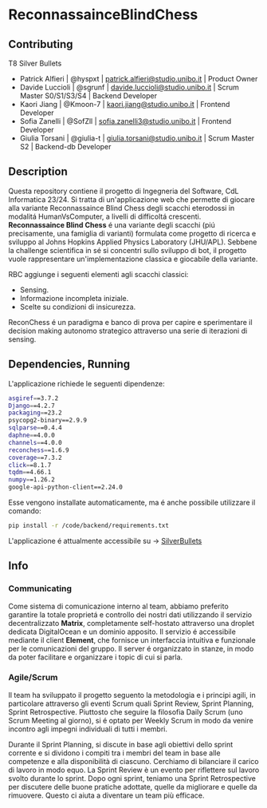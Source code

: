 # ReconnassainceBlindChess

## Contributing

T8 Silver Bullets
- Patrick Alfieri | @hyspxt | patrick.alfieri@studio.unibo.it | Product Owner
- Davide Luccioli | @sgrunf | davide.luccioli@studio.unibo.it | Scrum Master S0/S1/S3/S4 | Backend Developer
- Kaori Jiang | @Kmoon-7 | kaori.jiang@studio.unibo.it | Frontend Developer
- Sofia Zanelli | @SofZll | sofia.zanelli3@studio.unibo.it | Frontend Developer
- Giulia Torsani | @giulia-t | giulia.torsani@studio.unibo.it | Scrum Master S2 | Backend-db Developer

## Description
Questa repository contiene il progetto di Ingegneria del Software, CdL Informatica 23/24. 
Si tratta di un'applicazione web che permette di giocare alla variante Reconnassaince Blind Chess degli scacchi eterodossi in modalitá HumanVsComputer, a livelli di difficoltá crescenti.  
**Reconnassaince Blind Chess** é una variante degli scacchi (piú precisamente, una famiglia di varianti) formulata come progetto di ricerca e sviluppo al Johns Hopkins Applied Physics Laboratory (JHU/APL). Sebbene la challenge scientifica in sé si concentri sullo sviluppo di bot, il progetto vuole rappresentare un'implementazione classica e giocabile della variante.

RBC aggiunge i seguenti elementi agli scacchi classici:
- Sensing.
- Informazione incompleta iniziale.
- Scelte su condizioni di insicurezza.

ReconChess é un paradigma e banco di prova per capire e sperimentare il decision making autonomo strategico attraverso una serie di iterazioni di sensing.

## Dependencies, Running
L'applicazione richiede le seguenti dipendenze:

```bash
asgiref==3.7.2
Django==4.2.7
packaging==23.2
psycopg2-binary==2.9.9
sqlparse==0.4.4
daphne==4.0.0
channels==4.0.0
reconchess==1.6.9
coverage==7.3.2
click==8.1.7
tqdm==4.66.1
numpy==1.26.2
google-api-python-client==2.24.0
```

Esse vengono installate automaticamente, ma é anche possibile utilizzare il comando:
```bash
pip install -r /code/backend/requirements.txt
```

L'applicazione é attualmente accessibile su -> [SilverBullets](https://silverbullets.rocks)

## Info
### Communicating
Come sistema di comunicazione interno al team, abbiamo preferito garantire la totale proprietá e controllo dei nostri dati utilizzando il servizio decentralizzato **Matrix**, completamente self-hostato attraverso una droplet dedicata DigitalOcean e un dominio apposito. Il servizio é accessibile mediante il client **Element**, che fornisce un interfaccia intuitiva e funzionale per le comunicazioni del gruppo. Il server é organizzato in stanze, in modo da poter facilitare e organizzare i topic di cui si parla.

### Agile/Scrum 
Il team ha sviluppato il progetto seguento la metodologia e i principi agili, in particolare attraverso gli eventi Scrum quali Sprint Review, Sprint Planning, Sprint Retrospective. Piuttosto che seguire la filosofia Daily Scrum (uno Scrum Meeting al giorno), si é optato per Weekly Scrum in modo da venire incontro agli impegni individuali di tutti i membri.

Durante il Sprint Planning, si discute in base agli obiettivi dello sprint corrente e si dividono i compiti tra i membri del team in base alle competenze e alla disponibilità di ciascuno. Cerchiamo di bilanciare il carico di lavoro in modo equo.
La Sprint Review è un evento per riflettere sul lavoro svolto durante lo sprint.
Dopo ogni sprint, teniamo una Sprint Retrospective per discutere delle buone pratiche adottate, quelle da migliorare e quelle da rimuovere. Questo ci aiuta a diventare un team più efficace.







